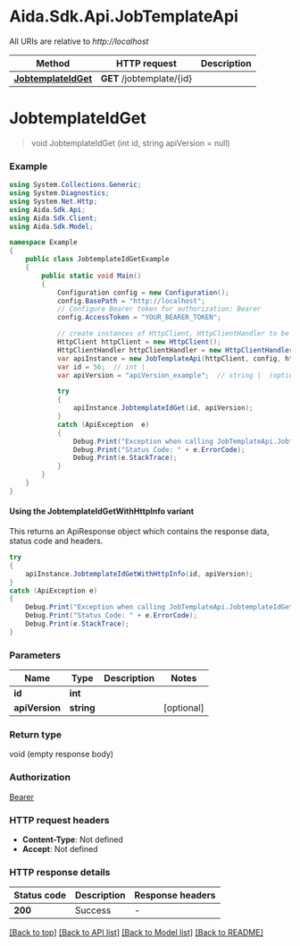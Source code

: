 # Aida.Sdk.Api.JobTemplateApi

All URIs are relative to *http://localhost*

| Method | HTTP request | Description |
|--------|--------------|-------------|
| [**JobtemplateIdGet**](JobTemplateApi.md#jobtemplateidget) | **GET** /jobtemplate/{id} |  |

<a name="jobtemplateidget"></a>
# **JobtemplateIdGet**
> void JobtemplateIdGet (int id, string apiVersion = null)



### Example
```csharp
using System.Collections.Generic;
using System.Diagnostics;
using System.Net.Http;
using Aida.Sdk.Api;
using Aida.Sdk.Client;
using Aida.Sdk.Model;

namespace Example
{
    public class JobtemplateIdGetExample
    {
        public static void Main()
        {
            Configuration config = new Configuration();
            config.BasePath = "http://localhost";
            // Configure Bearer token for authorization: Bearer
            config.AccessToken = "YOUR_BEARER_TOKEN";

            // create instances of HttpClient, HttpClientHandler to be reused later with different Api classes
            HttpClient httpClient = new HttpClient();
            HttpClientHandler httpClientHandler = new HttpClientHandler();
            var apiInstance = new JobTemplateApi(httpClient, config, httpClientHandler);
            var id = 56;  // int | 
            var apiVersion = "apiVersion_example";  // string |  (optional) 

            try
            {
                apiInstance.JobtemplateIdGet(id, apiVersion);
            }
            catch (ApiException  e)
            {
                Debug.Print("Exception when calling JobTemplateApi.JobtemplateIdGet: " + e.Message);
                Debug.Print("Status Code: " + e.ErrorCode);
                Debug.Print(e.StackTrace);
            }
        }
    }
}
```

#### Using the JobtemplateIdGetWithHttpInfo variant
This returns an ApiResponse object which contains the response data, status code and headers.

```csharp
try
{
    apiInstance.JobtemplateIdGetWithHttpInfo(id, apiVersion);
}
catch (ApiException e)
{
    Debug.Print("Exception when calling JobTemplateApi.JobtemplateIdGetWithHttpInfo: " + e.Message);
    Debug.Print("Status Code: " + e.ErrorCode);
    Debug.Print(e.StackTrace);
}
```

### Parameters

| Name | Type | Description | Notes |
|------|------|-------------|-------|
| **id** | **int** |  |  |
| **apiVersion** | **string** |  | [optional]  |

### Return type

void (empty response body)

### Authorization

[Bearer](../README.md#Bearer)

### HTTP request headers

 - **Content-Type**: Not defined
 - **Accept**: Not defined


### HTTP response details
| Status code | Description | Response headers |
|-------------|-------------|------------------|
| **200** | Success |  -  |

[[Back to top]](#) [[Back to API list]](../README.md#documentation-for-api-endpoints) [[Back to Model list]](../README.md#documentation-for-models) [[Back to README]](../README.md)

